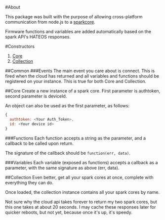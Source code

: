 #About

This package was built with the purpose of allowing cross-platform communication from node.js to a [sparkcore](http://docs.spark.io/#/api).

Firmware functions and variables are added automatically based on the spark API's HATEOS responses.

#Constructors
1. [Core](#core)
2. [Collection](#collection)

##Common
###Events
The main event you care about is connect.  This is fired when the cloud has returned and all variables and functions should be registered on your instance. This is true for both Core and Collection.

##Core
Create a new instance of a spark core. First parameter is authtoken, second parameter is deviceId.

An object can also be used as the first parameter, as follows:

```js
{
  authtoken: <Your Auth_Token>,
  id: <Your device id>
}
```

###Functions
Each function accepts a string as the parameter, and a callback to be called upon return.

The signature of the callback should be `function(err, data)`.

###Variables
Each variable (exposed as functions) accepts a callback as a parameter, with the same signature as above (err, data).

##Collection
Even better, get all your spark cores at once, complete with everything they can do.

Once loaded, the collection instance contains all your spark cores by name.

Not sure why the cloud api takes forever to return my two spark cores, but this one takes at about 20 seconds.  I may cache these responses later for quicker reboots, but not yet, because once it's up, it's speedy.
